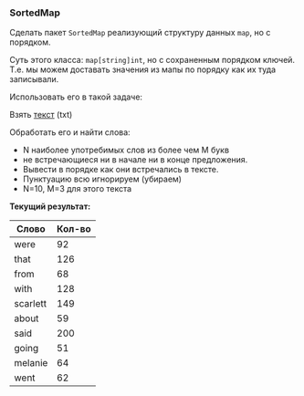 ### SortedMap

Сделать пакет `SortedMap` реализующий структуру данных `map`, но с порядком.

Суть этого класса: `map[string]int`, но с сохраненным порядком ключей.
Т.е. мы можем доставать значения из мапы по порядку как их туда записывали.

Использовать его в такой задаче:

Взять [текст] (txt)

Обработать его и найти слова:
- N наиболее употребимых слов из более чем M букв
- не встречающиеся ни в начале ни в конце предложения.
- Вывести в порядке как они встречались в тексте.
- Пунктуацию всю игнорируем (убираем)
- N=10, M=3 для этого текста

[текст]:https://english-e-reader.net/book/gone-with-the-wind-margaret-mitchell

**Текущий результат:**

| Слово    | Кол-во |
|----------|--------|
| were     | 92     |
| that     | 126    |
| from     | 68     |
| with     | 128    |
| scarlett | 149    |
| about    | 59     |
| said     | 200    |
| going    | 51     |
| melanie  | 64     |
| went     | 62     |